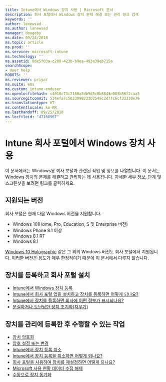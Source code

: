 ```yaml
---
title: Intune에서 Windows 장치 사용 | Microsoft 문서
description: 회사 포털에서 Windows 장치 문제 해결 또는 관리 링크 검색
keywords: ''
author: lenewsad
ms.author: lanewsad
manager: dougeby
ms.date: 09/24/2018
ms.topic: article
ms.prod: ''
ms.service: microsoft-intune
ms.technology: ''
ms.assetid: 0de5f03a-c288-423b-b9ea-493a39eb715a
searchScope:
- User help
ROBOTS: ''
ms.reviewer: priyar
ms.suite: ems
ms.custom: intune-enduser
ms.openlocfilehash: c4018c73c2160a3db5d5c8b8843e803b56f2caa3
ms.sourcegitcommit: 534efa7c5033098233b2549c2d7fc6cf33330e79
ms.translationtype: HT
ms.contentlocale: ko-KR
ms.lasthandoff: 09/25/2018
ms.locfileid: "47168967"
---
```

# <a name="using-your-windows-device-with-intune-company-portal"></a>Intune 회사 포털에서 Windows 장치 사용

이 문서에서는 Windows용 회사 포털과 관련된 작업 및 정보를 나열합니다. 이 문서는 Windows 장치의 문제를 해결하고 관리하는 데 사용됩니다. 자세한 세부 정보, 단계 및 스크린샷을 보려면 링크를 클릭하세요.  

## <a name="supported-versions"></a>지원되는 버전

회사 포털은 현재 다음 Windows 버전을 지원합니다.

* Windows 10(Home, Pro, Education, S 및 Enterprise 버전)
* Windows Phone 8.1 이상
* Windows 8.1 RT
* Windows 8.1

[Windows 10 Holographic](https://www.microsoft.com/hololens) 같은 그 외의 Windows 버전도 회사 포털에서 지원됩니다. 이러한 버전은 용도가 매우 한정적이기 때문에 이 문서에서 다루지 않습니다.

## <a name="enrolling-your-device-and-installing-the-company-portal"></a>장치를 등록하고 회사 포털 설치

- [Intune에서 Windows 장치 등록](enroll-your-device-in-intune-windows.md)
- [Intune에서 회사 포털 앱을 설치하고 장치를 등록하면 어떻게 되나요?](what-happens-if-you-install-the-company-portal-app-and-enroll-your-device-in-intune-windows.md)
- [Intune에서 장치를 등록하면 회사에 어떤 정보가 표시되나요?](what-info-can-your-company-see-when-you-enroll-your-device-in-intune.md)
- [분실하거나 도난당한 장치 초기화(지우기)](reset-erase-your-device-cpwebsite.md)

## <a name="things-you-can-do-after-your-device-is-enrolled-in-management"></a>장치를 관리에 등록한 후 수행할 수 있는 작업

- [장치 암호화](encrypt-your-device-windows.md)
- [암호 설정 또는 변경](set-or-change-your-password-windows.md)
- [Intune에서 장치 등록 취소](unenroll-your-device-from-intune-windows.md)
- [Intune에서 장치 등록을 취소하면 어떻게 되나요?](what-happens-if-you-unenroll-your-device-from-intune-windows.md)
- [회사 포털을 사용하여 장치를 재설정하면 어떻게 되나요?](what-happens-if-you-reset-your-device-using-the-company-portal-windows.md)
- [Microsoft 사용 현황 데이터 수집 해제](turn-off-microsoft-usage-data-collection-windows.md)
- [수동으로 장치 동기화](sync-your-device-manually-windows.md)

